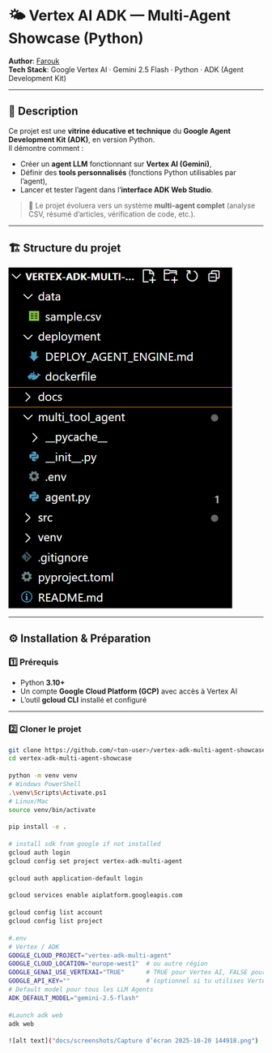 # 🌤️ Vertex AI ADK — Multi-Agent Showcase (Python)

**Author**: [Farouk](mailto:Faroukinfo.k@gmail.com)  
**Tech Stack**: Google Vertex AI · Gemini 2.5 Flash · Python · ADK (Agent Development Kit)

---

## 📘 Description

Ce projet est une **vitrine éducative et technique** du **Google Agent Development Kit (ADK)**, en version Python.  
Il démontre comment :
- Créer un **agent LLM** fonctionnant sur **Vertex AI (Gemini)**,
- Définir des **tools personnalisés** (fonctions Python utilisables par l’agent),
- Lancer et tester l’agent dans l’**interface ADK Web Studio**.

> 🧩 Le projet évoluera vers un système **multi-agent complet** (analyse CSV, résumé d’articles, vérification de code, etc.).

---

## 🏗️ Structure du projet

![alt text](docs/screenshots/image.png)


---

## ⚙️ Installation & Préparation

### 1️⃣ Prérequis
- Python **3.10+**
- Un compte **Google Cloud Platform (GCP)** avec accès à Vertex AI
- L’outil **gcloud CLI** installé et configuré

---

### 2️⃣ Cloner le projet
```bash
git clone https://github.com/<ton-user>/vertex-adk-multi-agent-showcase.git
cd vertex-adk-multi-agent-showcase

python -m venv venv
# Windows PowerShell
.\venv\Scripts\Activate.ps1
# Linux/Mac
source venv/bin/activate

pip install -e .

# install sdk from google if not installed
gcloud auth login
gcloud config set project vertex-adk-multi-agent

gcloud auth application-default login

gcloud services enable aiplatform.googleapis.com

gcloud config list account
gcloud config list project

#.env
# Vertex / ADK
GOOGLE_CLOUD_PROJECT="vertex-adk-multi-agent"
GOOGLE_CLOUD_LOCATION="europe-west1"  # ou autre région
GOOGLE_GENAI_USE_VERTEXAI="TRUE"      # TRUE pour Vertex AI, FALSE pour API key
GOOGLE_API_KEY=""                     # (optionnel si tu utilises Vertex)
# Default model pour tous les LLM Agents
ADK_DEFAULT_MODEL="gemini-2.5-flash"

#Launch adk web
adk web

![alt text]("docs/screenshots/Capture d’écran 2025-10-20 144918.png")
